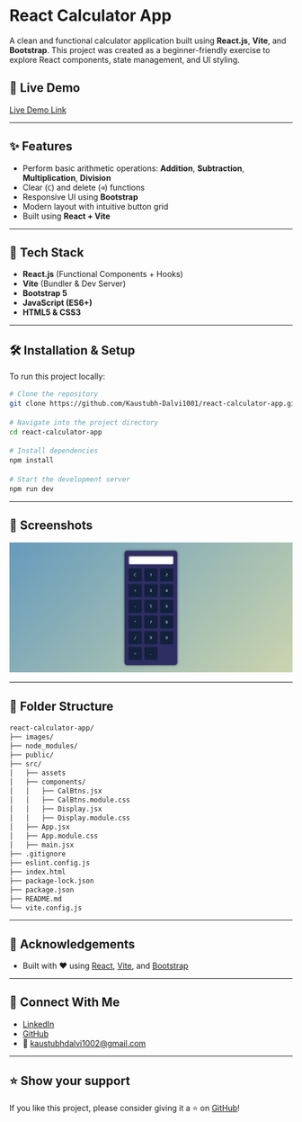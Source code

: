 # React Calculator App

A clean and functional calculator application built using **React.js**, **Vite**, and **Bootstrap**. This project was created as a beginner-friendly exercise to explore React components, state management, and UI styling.

## 🔗 Live Demo

[Live Demo Link](https://kaustubh-dalvi1001.github.io/React-Calculator-App/)  

---

## ✨ Features

- Perform basic arithmetic operations: **Addition**, **Subtraction**, **Multiplication**, **Division**
- Clear (`C`) and delete (`⌫`) functions
- Responsive UI using **Bootstrap**
- Modern layout with intuitive button grid
- Built using **React + Vite**

---

## 🚀 Tech Stack

- **React.js** (Functional Components + Hooks)  
- **Vite** (Bundler & Dev Server)  
- **Bootstrap 5**  
- **JavaScript (ES6+)**  
- **HTML5 & CSS3**

---

## 🛠️ Installation & Setup

To run this project locally:

```bash
# Clone the repository
git clone https://github.com/Kaustubh-Dalvi1001/react-calculator-app.git

# Navigate into the project directory
cd react-calculator-app

# Install dependencies
npm install

# Start the development server
npm run dev
```

---

## 📸 Screenshots

![Calculator Screenshot](images/React_Calculator_App_Screenshot.png)

---

## 📁 Folder Structure

```
react-calculator-app/
├── images/
├── node_modules/
├── public/
├── src/
│   ├── assets
│   ├── components/
│   │   ├── CalBtns.jsx
│   │   ├── CalBtns.module.css
│   │   ├── Display.jsx
│   │   ├── Display.module.css
│   ├── App.jsx
│   ├── App.module.css
│   ├── main.jsx
├── .gitignore
├── eslint.config.js
├── index.html
├── package-lock.json
├── package.json
├── README.md
└── vite.config.js
```

---

## 🙌 Acknowledgements

- Built with ❤️ using [React](https://reactjs.org/), [Vite](https://vitejs.dev/), and [Bootstrap](https://getbootstrap.com/)

---

## 🔗 Connect With Me

- [LinkedIn](https://www.linkedin.com/in/kaustubh-dalvi-0431662a8)  
- [GitHub](https://github.com/Kaustubh-Dalvi1001)  
- 📧 kaustubhdalvi1002@gmail.com

---

## ⭐ Show your support

If you like this project, please consider giving it a ⭐ on [GitHub](https://github.com/Kaustubh-Dalvi1001/react-calculator-app)!
